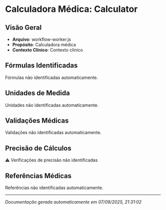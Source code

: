 # Calculadora Médica: Calculator

## Visão Geral
- **Arquivo**: workflow-worker.js
- **Propósito**: Calculadora médica
- **Contexto Clínico**: Contexto clínico

## Fórmulas Identificadas
Fórmulas não identificadas automaticamente.

## Unidades de Medida
Unidades não identificadas automaticamente.

## Validações Médicas
Validações não identificadas automaticamente.

## Precisão de Cálculos
⚠️ Verificações de precisão não identificadas

## Referências Médicas
Referências não identificadas automaticamente.

---
*Documentação gerada automaticamente em 07/09/2025, 21:31:02*
